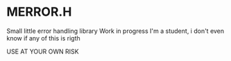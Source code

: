 # MERROR.H

Small little error handling library
Work in progress
I'm a student, i don't even know if any of this is rigth

USE AT YOUR OWN RISK
